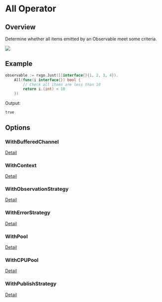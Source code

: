 # All Operator

## Overview

Determine whether all items emitted by an Observable meet some criteria.

![](http://reactivex.io/documentation/operators/images/all.png)

## Example

```go
observable := rxgo.Just([]interface{}{1, 2, 3, 4}).
	All(func(i interface{}) bool {
		// Check all items are less than 10
		return i.(int) < 10
	})
```

Output:

```
true
```

## Options

### WithBufferedChannel

[Detail](options.md#withbufferedchannel)

### WithContext

[Detail](options.md#withcontext)

### WithObservationStrategy

[Detail](options.md#withobservationstrategy)

### WithErrorStrategy

[Detail](options.md#witherrorstrategy)

### WithPool

[Detail](options.md#withpool)

### WithCPUPool

[Detail](options.md#withcpupool)

### WithPublishStrategy

[Detail](options.md#withpublishstrategy)